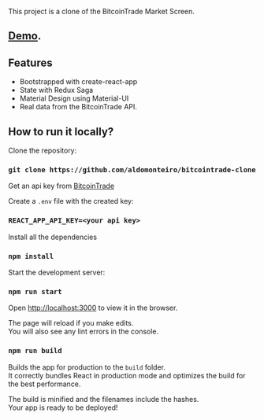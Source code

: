 This project is a clone of the BitcoinTrade Market Screen. 

## [Demo](https://bitcointrade.aldomonteiro.com).

## Features

- Bootstrapped with create-react-app
- State with Redux Saga
- Material Design using Material-UI
- Real data from the BitcoinTrade API.

## How to run it locally?

Clone the repository:

### `git clone https://github.com/aldomonteiro/bitcointrade-clone`

Get an api key from [BitcoinTrade](https://broker.bitcointrade.com.br/api/token)

Create a `.env` file with the created key:

### `REACT_APP_API_KEY=<your api key>`

Install all the dependencies

### `npm install`

Start the development server:

### `npm run start`

Open [http://localhost:3000](http://localhost:3000) to view it in the browser.

The page will reload if you make edits.<br>
You will also see any lint errors in the console.

### `npm run build`

Builds the app for production to the `build` folder.<br>
It correctly bundles React in production mode and optimizes the build for the best performance.

The build is minified and the filenames include the hashes.<br>
Your app is ready to be deployed!